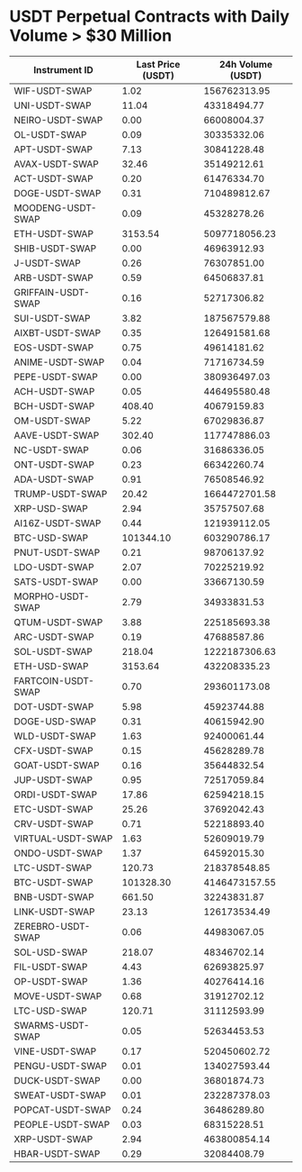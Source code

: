 # USDT Perpetual Contracts with Daily Volume > $30 Million

| Instrument ID | Last Price (USDT) | 24h Volume (USDT) |
|---------------|-------------------|-------------------|
| WIF-USDT-SWAP | 1.02 | 156762313.95 |
| UNI-USDT-SWAP | 11.04 | 43318494.77 |
| NEIRO-USDT-SWAP | 0.00 | 66008004.37 |
| OL-USDT-SWAP | 0.09 | 30335332.06 |
| APT-USDT-SWAP | 7.13 | 30841228.48 |
| AVAX-USDT-SWAP | 32.46 | 35149212.61 |
| ACT-USDT-SWAP | 0.20 | 61476334.70 |
| DOGE-USDT-SWAP | 0.31 | 710489812.67 |
| MOODENG-USDT-SWAP | 0.09 | 45328278.26 |
| ETH-USDT-SWAP | 3153.54 | 5097718056.23 |
| SHIB-USDT-SWAP | 0.00 | 46963912.93 |
| J-USDT-SWAP | 0.26 | 76307851.00 |
| ARB-USDT-SWAP | 0.59 | 64506837.81 |
| GRIFFAIN-USDT-SWAP | 0.16 | 52717306.82 |
| SUI-USDT-SWAP | 3.82 | 187567579.88 |
| AIXBT-USDT-SWAP | 0.35 | 126491581.68 |
| EOS-USDT-SWAP | 0.75 | 49614181.62 |
| ANIME-USDT-SWAP | 0.04 | 71716734.59 |
| PEPE-USDT-SWAP | 0.00 | 380936497.03 |
| ACH-USDT-SWAP | 0.05 | 446495580.48 |
| BCH-USDT-SWAP | 408.40 | 40679159.83 |
| OM-USDT-SWAP | 5.22 | 67029836.87 |
| AAVE-USDT-SWAP | 302.40 | 117747886.03 |
| NC-USDT-SWAP | 0.06 | 31686336.05 |
| ONT-USDT-SWAP | 0.23 | 66342260.74 |
| ADA-USDT-SWAP | 0.91 | 76508546.92 |
| TRUMP-USDT-SWAP | 20.42 | 1664472701.58 |
| XRP-USD-SWAP | 2.94 | 35757507.68 |
| AI16Z-USDT-SWAP | 0.44 | 121939112.05 |
| BTC-USD-SWAP | 101344.10 | 603290786.17 |
| PNUT-USDT-SWAP | 0.21 | 98706137.92 |
| LDO-USDT-SWAP | 2.07 | 70225219.92 |
| SATS-USDT-SWAP | 0.00 | 33667130.59 |
| MORPHO-USDT-SWAP | 2.79 | 34933831.53 |
| QTUM-USDT-SWAP | 3.88 | 225185693.38 |
| ARC-USDT-SWAP | 0.19 | 47688587.86 |
| SOL-USDT-SWAP | 218.04 | 1222187306.63 |
| ETH-USD-SWAP | 3153.64 | 432208335.23 |
| FARTCOIN-USDT-SWAP | 0.70 | 293601173.08 |
| DOT-USDT-SWAP | 5.98 | 45923744.88 |
| DOGE-USD-SWAP | 0.31 | 40615942.90 |
| WLD-USDT-SWAP | 1.63 | 92400061.44 |
| CFX-USDT-SWAP | 0.15 | 45628289.78 |
| GOAT-USDT-SWAP | 0.16 | 35644832.54 |
| JUP-USDT-SWAP | 0.95 | 72517059.84 |
| ORDI-USDT-SWAP | 17.86 | 62594218.15 |
| ETC-USDT-SWAP | 25.26 | 37692042.43 |
| CRV-USDT-SWAP | 0.71 | 52218893.40 |
| VIRTUAL-USDT-SWAP | 1.63 | 52609019.79 |
| ONDO-USDT-SWAP | 1.37 | 64592015.30 |
| LTC-USDT-SWAP | 120.73 | 218378548.85 |
| BTC-USDT-SWAP | 101328.30 | 4146473157.55 |
| BNB-USDT-SWAP | 661.50 | 32243831.87 |
| LINK-USDT-SWAP | 23.13 | 126173534.49 |
| ZEREBRO-USDT-SWAP | 0.06 | 44983067.05 |
| SOL-USD-SWAP | 218.07 | 48346702.14 |
| FIL-USDT-SWAP | 4.43 | 62693825.97 |
| OP-USDT-SWAP | 1.36 | 40276414.16 |
| MOVE-USDT-SWAP | 0.68 | 31912702.12 |
| LTC-USD-SWAP | 120.71 | 31112593.99 |
| SWARMS-USDT-SWAP | 0.05 | 52634453.53 |
| VINE-USDT-SWAP | 0.17 | 520450602.72 |
| PENGU-USDT-SWAP | 0.01 | 134027593.44 |
| DUCK-USDT-SWAP | 0.00 | 36801874.73 |
| SWEAT-USDT-SWAP | 0.01 | 232287378.03 |
| POPCAT-USDT-SWAP | 0.24 | 36486289.80 |
| PEOPLE-USDT-SWAP | 0.03 | 68315228.51 |
| XRP-USDT-SWAP | 2.94 | 463800854.14 |
| HBAR-USDT-SWAP | 0.29 | 32084408.79 |
